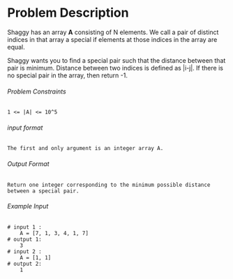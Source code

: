 # Problem Description

Shaggy has an array **A** consisting of N elements. We call a pair of distinct indices in that array a special if elements at those indices in the array are equal.

Shaggy wants you to find a special pair such that the distance between that pair is minimum. Distance between two indices is defined as |i-j|. If there is no special pair in the array, then return -1.

###### Problem Constraints

```
1 <= |A| <= 10^5
```

###### input format

``` 
The first and only argument is an integer array A.
```

###### Output Format

```
Return one integer corresponding to the minimum possible distance between a special pair.
```

###### Example Input

```
# input 1 : 
    A = [7, 1, 3, 4, 1, 7]
# output 1: 
    3
# input 2 : 
    A = [1, 1]
# output 2: 
    1
```
